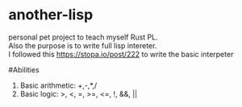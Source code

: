 # another-lisp
personal pet project to teach myself Rust PL.<br/>
Also the purpose is to write full lisp intereter.<br/>
I followed this https://stopa.io/post/222 to write the basic interpeter<br/>

#Abilities
1) Basic arithmetic: +,-,*,/<br/>
2) Basic logic: >, <, =, >=, <=, !, &&, ||<br/>
